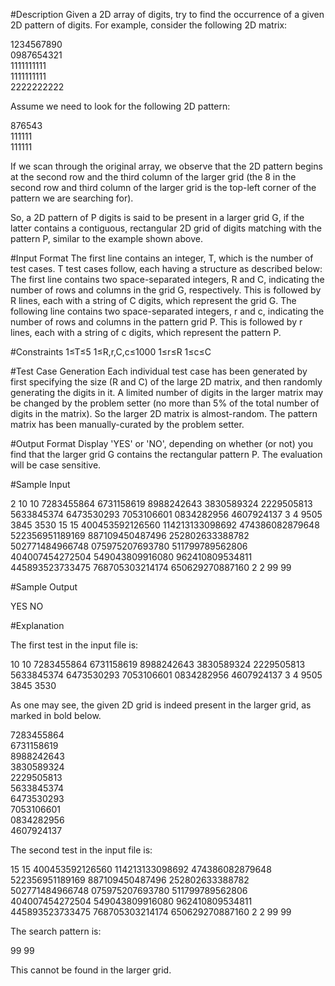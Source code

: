#Description
Given a 2D array of digits, try to find the occurrence of a given 2D pattern of digits. For example, consider the following 2D matrix:

1234567890  
0987654321  
1111111111  
1111111111  
2222222222  

Assume we need to look for the following 2D pattern:

876543  
111111  
111111

If we scan through the original array, we observe that the 2D pattern begins at the second row and the third column of the larger grid (the 8 in the second row and third column of the larger grid is the top-left corner of the pattern we are searching for).

So, a 2D pattern of P digits is said to be present in a larger grid G, if the latter contains a contiguous, rectangular 2D grid of digits matching with the pattern P, similar to the example shown above.

#Input Format
The first line contains an integer, T, which is the number of test cases. T test cases follow, each having a structure as described below:
The first line contains two space-separated integers, R and C, indicating the number of rows and columns in the grid G, respectively.
This is followed by R lines, each with a string of C digits, which represent the grid G.
The following line contains two space-separated integers, r and c, indicating the number of rows and columns in the pattern grid P.
This is followed by r lines, each with a string of c digits, which represent the pattern P.

#Constraints
1≤T≤5
1≤R,r,C,c≤1000
1≤r≤R
1≤c≤C

#Test Case Generation
Each individual test case has been generated by first specifying the size (R and C) of the large 2D matrix, and then randomly generating the digits in it. A limited number of digits in the larger matrix may be changed by the problem setter (no more than 5% of the total number of digits in the matrix). So the larger 2D matrix is almost-random. The pattern matrix has been manually-curated by the problem setter.

#Output Format
Display 'YES' or 'NO', depending on whether (or not) you find that the larger grid G contains the rectangular pattern P. The evaluation will be case sensitive.

#Sample Input

2
10 10
7283455864
6731158619
8988242643
3830589324
2229505813
5633845374
6473530293
7053106601
0834282956
4607924137
3 4
9505
3845
3530
15 15
400453592126560
114213133098692
474386082879648
522356951189169
887109450487496
252802633388782
502771484966748
075975207693780
511799789562806
404007454272504
549043809916080
962410809534811
445893523733475
768705303214174
650629270887160
2 2
99
99

#Sample Output

YES
NO

#Explanation

The first test in the input file is:

10 10
7283455864
6731158619
8988242643
3830589324
2229505813
5633845374
6473530293
7053106601
0834282956
4607924137
3 4
9505
3845
3530

As one may see, the given 2D grid is indeed present in the larger grid, as marked in bold below.

7283455864  
6731158619  
8988242643  
3830589324  
2229505813  
5633845374  
6473530293  
7053106601  
0834282956  
4607924137  

The second test in the input file is:

15 15
400453592126560
114213133098692
474386082879648
522356951189169
887109450487496
252802633388782
502771484966748
075975207693780
511799789562806
404007454272504
549043809916080
962410809534811
445893523733475
768705303214174
650629270887160
2 2
99
99

The search pattern is:

99
99

This cannot be found in the larger grid. 

